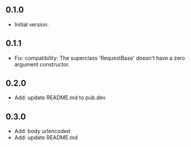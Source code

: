 ## 0.1.0

- Initial version.

## 0.1.1

- Fix: compatibility: The superclass 'RequestBase' doesn't have a zero argument constructor.

## 0.2.0

- Add: update README.md to pub.dev

## 0.3.0

- Add: body urlencoded
- Add: update README.md